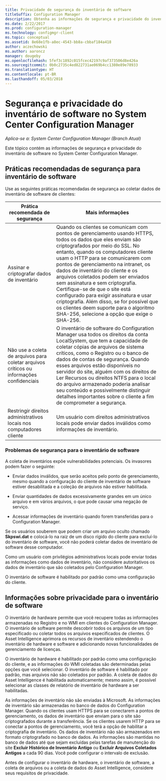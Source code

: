 ```yaml
---
title: Privacidade de segurança do inventário de software
titleSuffix: Configuration Manager
description: Obtenha as informações de segurança e privacidade do inventário de software no System Center Configuration Manager.
ms.date: 2/22/2017
ms.prod: configuration-manager
ms.technology: configmgr-client
ms.topic: conceptual
ms.assetid: 8e68e1fb-a8ec-4543-bb8a-cbbaf184a418
author: aczechowski
ms.author: aaroncz
manager: dougeby
ms.openlocfilehash: 5fef3c1892c015fcec42197c9af373506d8e426a
ms.sourcegitcommit: 0b0c2735c4ed822731ae069b4cc1380e89e78933
ms.translationtype: HT
ms.contentlocale: pt-BR
ms.lasthandoff: 05/03/2018
---
```

# <a name="security-and-privacy-for-software-inventory-in-system-center-configuration-manager"></a>Segurança e privacidade do inventário de software no System Center Configuration Manager

*Aplica-se a: System Center Configuration Manager (Branch Atual)*

Este tópico contém as informações de segurança e privacidade do inventário de software no System Center Configuration Manager.  

##  <a name="BKMK_Security_HardwareInventory"></a> Práticas recomendadas de segurança para inventário de software  
 Use as seguintes práticas recomendadas de segurança ao coletar dados de inventário de software de clientes:  

|Prática recomendada de segurança|Mais informações|  
|----------------------------|----------------------|  
|Assinar e criptografar dados de inventário|Quando os clientes se comunicam com pontos de gerenciamento usando HTTPS, todos os dados que eles enviam são criptografados por meio do SSL. No entanto, quando os computadores cliente usam o HTTP para se comunicarem com pontos de gerenciamento na intranet, os dados de inventário do cliente e os arquivos coletados podem ser enviados sem assinatura e sem criptografia. Certifique-se de que o site está configurado para exigir assinatura e usar criptografia. Além disso, se for possível que os clientes deem suporte para o algoritmo SHA-256, selecione a opção que exige o SHA-256.|  
|Não use a coleta de arquivos para coletar arquivos críticos ou informações confidenciais|O inventário de software do Configuration Manager usa todos os direitos da conta LocalSystem, que tem a capacidade de coletar cópias de arquivos de sistema críticos, como o Registro ou o banco de dados de contas de segurança. Quando esses arquivos estão disponíveis no servidor do site, alguém com os direitos de Ler Recursos ou direitos NTFS para o local do arquivo armazenado poderia analisar seu conteúdo e possivelmente distinguir detalhes importantes sobre o cliente a fim de comprometer a segurança.|  
|Restringir direitos administrativos locais nos computadores cliente|Um usuário com direitos administrativos locais pode enviar dados inválidos como informações de inventário.|  

### <a name="security-issues-for-software-inventory"></a>Problemas de segurança para o inventário de software  
 A coleta de inventários expõe vulnerabilidades potenciais. Os invasores podem fazer o seguinte:  

-   Enviar dados inválidos, que serão aceitos pelo ponto de gerenciamento, mesmo quando a configuração do cliente de inventário de software estiver desabilitada e a coleção de arquivos não estiver habilitada.  

-   Enviar quantidades de dados excessivamente grandes em um único arquivo e em vários arquivos, o que pode causar uma negação de serviço.  

-   Acessar informações de inventário quando forem transferidas para o Configuration Manager.  

 Se os usuários souberem que podem criar um arquivo oculto chamado **Skpswi.dat** e colocá-lo na raiz de um disco rígido do cliente para excluí-lo do inventário de software, você não poderá coletar dados de inventário de software desse computador.  

 Como um usuário com privilégios administrativos locais pode enviar todas as informações como dados de inventário, não considere autoritativos os dados de inventário que são coletados pelo Configuration Manager.  

 O inventário de software é habilitado por padrão como uma configuração do cliente.  

##  <a name="BKMK_Privacy_HardwareInventory"></a> Informações sobre privacidade para o inventário de software  
 O inventário de hardware permite que você recupere todas as informações armazenadas no Registro e no WMI em clientes do Configuration Manager. O inventário de software permite descobrir todos os arquivos de um tipo especificado ou coletar todos os arquivos especificados de clientes. O Asset Intelligence aprimora os recursos de inventário estendendo o inventário de hardware e software e adicionando novas funcionalidades de gerenciamento de licenças.  

 O inventário de hardware é habilitado por padrão como uma configuração do cliente, e as informações do WMI coletadas são determinadas pelas opções que você selecionar. O inventário de software é habilitado por padrão, mas arquivos não são coletados por padrão. A coleta de dados do Asset Intelligence é habilitada automaticamente; mesmo assim, é possível selecionar as classes de relatório de inventário de hardware a ser habilitadas.  

 As informações de inventário não são enviadas à Microsoft. As informações de inventário são armazenadas no banco de dados do Configuration Manager. Quando os clientes usam HTTPS para se conectarem a pontos de gerenciamento, os dados de inventário que enviam para o site são criptografados durante a transferência. Se os clientes usarem HTTP para se conectar a pontos de gerenciamento, você terá a opção de habilitar a criptografia de inventário. Os dados de inventário não são armazenados em formato criptografado no banco de dados. As informações são mantidas no banco de dados até que sejam excluídas pelas tarefas de manutenção do site **Excluir Histórico de Inventário Antigo** ou **Excluir Arquivos Coletados Antigos** a cada 90 dias. Você pode configurar o intervalo de exclusão.  

 Antes de configurar o inventário de hardware, o inventário de software, a coleta de arquivos ou a coleta de dados do Asset Intelligence, considere seus requisitos de privacidade.  
